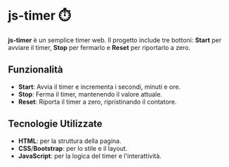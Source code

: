 # js-timer ⏱️
**js-timer** è un semplice timer web. Il progetto include tre bottoni: **Start** per avviare il timer, **Stop** per fermarlo e **Reset** per riportarlo a zero.

## Funzionalità

- **Start**: Avvia il timer e incrementa i secondi, minuti e ore.
- **Stop**: Ferma il timer, mantenendo il valore attuale.
- **Reset**: Riporta il timer a zero, ripristinando il contatore.

## Tecnologie Utilizzate

- **HTML**: per la struttura della pagina.
- **CSS**/**Bootstrap**: per lo stile e il layout.
- **JavaScript**: per la logica del timer e l'interattività.

